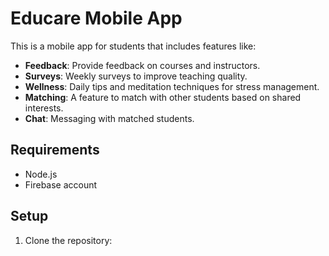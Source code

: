 # Educare Mobile App

This is a mobile app for students that includes features like:

- **Feedback**: Provide feedback on courses and instructors.
- **Surveys**: Weekly surveys to improve teaching quality.
- **Wellness**: Daily tips and meditation techniques for stress management.
- **Matching**: A feature to match with other students based on shared interests.
- **Chat**: Messaging with matched students.

## Requirements

- Node.js
- Firebase account

## Setup

1. Clone the repository:
